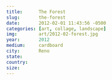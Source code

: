 ```yaml
---
title:  	The Forest
slug:		the-forest
date:   	2012-02-01 11:43:56 -0500
categories: [art, collage, landscape]
img:		art/2012-02-forest.jpg
year:		2012
medium:		cardboard
city:		Reno
state:		
country:
size:
---
```

